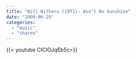 ```yaml
---
title: "Bill Withers (1971)- Ain’t No Sunshine"
date: "2009-06-29"
categories:
  - "music"
  - "shares"
---
```


<div style="width: 70vw;">{{< youtube CICIOJqEb5c>}}</div>
